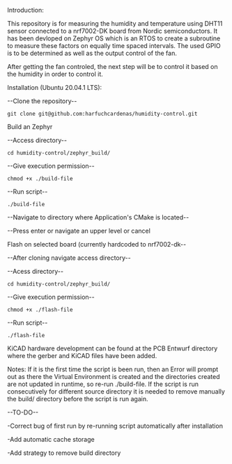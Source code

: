 Introduction:

This repository is for measuring the humidity and temperature using DHT11 sensor connected to a nrf7002-DK board from Nordic semiconductors. It has been devloped on Zephyr OS which is an RTOS to create a subroutine to measure these factors on equally time spaced intervals. The used GPIO is to be determined as well as the output control of the fan.

After getting the fan controled, the next step will be to control it based on the humidity in order to control it.

Installation (Ubuntu 20.04.1 LTS):

--Clone the repository--

`git clone git@github.com:harfuchcardenas/humidity-control.git`

Build an Zephyr

--Access directory--

`cd humidity-control/zephyr_build/`

--Give execution permission--

`chmod +x ./build-file`

--Run script--

`./build-file`

--Navigate to directory where Application's CMake is located--

--Press enter or navigate an upper level or cancel


Flash on selected board (currently hardcoded to nrf7002-dk--

--After cloning navigate access directory--


--Acess directory--

`cd humidity-control/zephyr_build/`

--Give execution permission--

`chmod +x ./flash-file`

--Run script--

`./flash-file`

KiCAD hardware development can be found at the PCB Entwurf directory where the gerber and KiCAD files have been added.

Notes: If it is the first time the script is been run, then an Error will prompt out as there the Virtual Environment is created and the directories created are not updated in runtime, so re-run ./build-file.
If the script is run consecutively for different source directory it is needed to remove manually the build/ directory before the script is run again.

--TO-DO--

-Correct bug of first run by re-running script automatically after installation

-Add automatic cache storage 

-Add strategy to remove build directory
